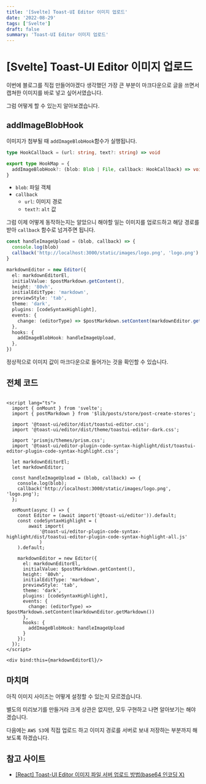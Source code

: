 ```yaml
---
title: '[Svelte] Toast-UI Editor 이미지 업로드'
date: '2022-08-29'
tags: ['Svelte']
draft: false
summary: 'Toast-UI Editor 이미지 업로드'
---
```


# [Svelte] Toast-UI Editor 이미지 업로드

이번에 블로그를 직접 만들어야겠다 생각했던 가장 큰 부분이 마크다운으로 글을 쓰면서
캡쳐한 이미지를 바로 넣고 싶어서였습니다.

그럼 어떻게 할 수 있는지 알아보겠습니다.

## addImageBlobHook

이미지가 첨부될 때 `addImageBlobHook`함수가 실행됩니다.

```ts
type HookCallback = (url: string, text?: string) => void

export type HookMap = {
  addImageBlobHook?: (blob: Blob | File, callback: HookCallback) => void
}
```

- `blob`: 파일 객체
- `callback`
  - `url`: 이미지 경로
  - `text?`: `alt` 값

그럼 이제 어떻게 동작하는지는 알았으니 해야할 일는 이미지를 업로드하고 해당 경로를 받아 `callback` 함수로 넘겨주면 됩니다.

```ts
const handleImageUpload = (blob, callback) => {
  console.log(blob)
  callback('http://localhost:3000/static/images/logo.png', 'logo.png')
}

markdownEditor = new Editor({
  el: markdownEditorEl,
  initialValue: $postMarkdown.getContent(),
  height: '80vh',
  initialEditType: 'markdown',
  previewStyle: 'tab',
  theme: 'dark',
  plugins: [codeSyntaxHighlight],
  events: {
    change: (editorType) => $postMarkdown.setContent(markdownEditor.getMarkdown()),
  },
  hooks: {
    addImageBlobHook: handleImageUpload,
  },
})
```

정상적으로 이미지 값이 마크다운으로 들어가는 것을 확인할 수 있습니다.

## 전체 코드

```sveltehtml

<script lang="ts">
  import { onMount } from 'svelte';
  import { postMarkdown } from '$lib/posts/store/post-create-stores';

  import '@toast-ui/editor/dist/toastui-editor.css';
  import '@toast-ui/editor/dist/theme/toastui-editor-dark.css';

  import 'prismjs/themes/prism.css';
  import '@toast-ui/editor-plugin-code-syntax-highlight/dist/toastui-editor-plugin-code-syntax-highlight.css';

  let markdownEditorEl;
  let markdownEditor;

  const handleImageUpload = (blob, callback) => {
    console.log(blob);
    callback('http://localhost:3000/static/images/logo.png', 'logo.png');
  };

  onMount(async () => {
    const Editor = (await import('@toast-ui/editor')).default;
    const codeSyntaxHighlight = (
        await import(
            '@toast-ui/editor-plugin-code-syntax-highlight/dist/toastui-editor-plugin-code-syntax-highlight-all.js'
            )
    ).default;

    markdownEditor = new Editor({
      el: markdownEditorEl,
      initialValue: $postMarkdown.getContent(),
      height: '80vh',
      initialEditType: 'markdown',
      previewStyle: 'tab',
      theme: 'dark',
      plugins: [codeSyntaxHighlight],
      events: {
        change: (editorType) => $postMarkdown.setContent(markdownEditor.getMarkdown())
      },
      hooks: {
        addImageBlobHook: handleImageUpload
      }
    });
  });
</script>

<div bind:this={markdownEditorEl}/>
```

## 마치며

아직 이미지 사이즈는 어떻게 설정할 수 있는지 모르겠습니다.

별도의 미리보기를 만들거라 크게 상관은 없지만, 모두 구현하고 나면 알아보기는 해야겠습니다.

다음에는 `AWS S3`에 직접 업로드 하고 이미지 경로를 서버로 보내 저장하는 부분까지 해보도록 하겠습니다.

## 참고 사이트

- [[React] Toast-UI Editor 이미지 파일 서버 업로드 방법(base64 인코딩 X)](https://curryyou.tistory.com/474)
